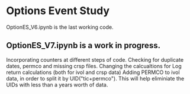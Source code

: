 # Options Event Study

OptionES_V6.ipynb is the last working code.


## OptionES_V7.ipynb is a work in progress.
Incorporating counters at different steps of code. 
Checking for duplicate dates, permco and missing crsp files. 
Changing the calcualtions for Log return calculations (both for ivol and crsp data)
Adding PERMCO to ivol data, in order to split it by UID("tic+permco"). This will help eliminiate the UIDs with less than a years worth of data. 
